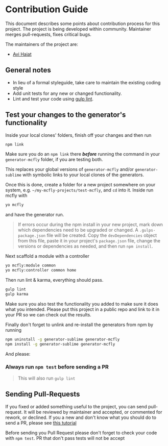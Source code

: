 Contribution Guide
===================

This document describes some points about contribution process for this project.
The project is being developed within community. Maintainer merges pull-requests, fixes critical bugs.

The maintainers of the project are:
- [Avi Haiat](http://github.com/thaiat)

## General notes

- In lieu of a formal styleguide, take care to maintain the existing coding style 
- Add unit tests for any new or changed functionality.
- Lint and test your code using [gulp lint](http://gulpjs.com/).

## Test your changes to the generator's functionality

Inside your local clones' folders, finish off your changes and then run

```sh
npm link
```

Make sure you do an `npm link` there ***before*** running the command in your `generator-mcfly` folder, if you are testing both.

This replaces your global versions of `generator-mcfly` and/or `generator-sublime` with symbolic links to your local clones of the generators.

Once this is done, create a folder for a new project somewhere on your system, e.g. `~/my-mcfly-projects/test-mcfly`, and `cd` into it. Inside run mcfly with
```sh
yo mcfly
```
and have the generator run. 

>If errors occur during the npm install in your new project, mark down which dependencies need to be upgraded or changed. A `.gulps-package.json` file will be created. Copy the `devDependencies` object from this file, paste it in your project's `package.json` file, change the versions or dependencies as needed, and then run `npm install`.

Next scaffold a module with a controller
```sh
yo mcfly:module common
yo mcfly:controller common home
```

Then run lint & karma, everything should pass. 
```sh
gulp lint
gulp karma
```

Make sure you also test the functionality you added to make sure it does what you intended. Please put this project in a public repo and link to it in your PR so we can check out the results.

Finally don't forget to unlink and re-install the generators from npm by running
```sh
npm uninstall -g generator-sublime generator-mcfly
npm install -g generator-sublime generator-mcfly
```

And please:

### Always run `npm test` before sending a PR
> This will also run `gulp lint`

## Sending Pull-Requests

If you fixed or added something useful to the project, you can send pull-request. It will be reviewed by maintainer and accepted, or commented for rework, or declined. If you a new and don't know what you should do to send a PR, please see [this tutorial](https://gist.github.com/luanmuniz/da0b8d2152c4877f93c4)

Before sending you Pull Request please don't forget to check your code with `npm test`. PR that don't pass tests will not be accept